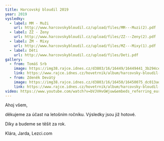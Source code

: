 ```yaml
---
title: Harcovský bloudil 2019
year: 2019
vysledky:
  - label: MM - Muži
    url: http://www.harcovskybloudil.cz/upload/files/MM---Muzi(2).pdf
  - label: ŽŽ - Ženy
    url: http://www.harcovskybloudil.cz/upload/files/ZZ---Zeny(2).pdf
  - label: ŽM - Mixy
    url: http://www.harcovskybloudil.cz/upload/files/MZ---Mixy(1).pdf
  - label: Děti
    url: http://www.harcovskybloudil.cz/upload/files/Deti.pdf
gallery:
  - from: Tomáš Srb
    image: https://img38.rajce.idnes.cz/d3803/16/16449/16449441_3b294ce199ae14a902880d4edc24283a/thumb/DSC07444.jpg
    link: https://www.rajce.idnes.cz/hovetrnik/album/harcovsky-bloudil-2019-tomas-srb
  - from: Zdeněk Devátý
    image: https://img38.rajce.idnes.cz/d3803/16/16450/16450075_dc013ad9984dfb422e2504f89818c6b8/thumb/IM7_5602.jpg
    link: https://www.rajce.idnes.cz/hovetrnik/album/harcovsky-bloudil-2019-zdenek-devaty
video: https://www.youtube.com/watch?v=bVJVHvGWjuw&embeds_referring_euri=https%3A%2F%2Fwww.harcovskybloudil.cz%2F&source_ve_path=MjM4NTE
---
```

Ahoj všem,

děkujeme za účast na letošním ročníku. Výsledky jsou již hotové.

Díky a budeme se těšit za rok.

Klára, Jarda, Lezci.com
